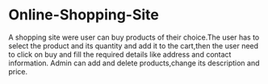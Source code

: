 # Online-Shopping-Site
A shopping site were user can buy products of their choice.The user has to select the product and its quantity and add it to the cart,then the user need to click on buy and fill the required details like address and contact information.
Admin can add and delete products,change its description and price.
